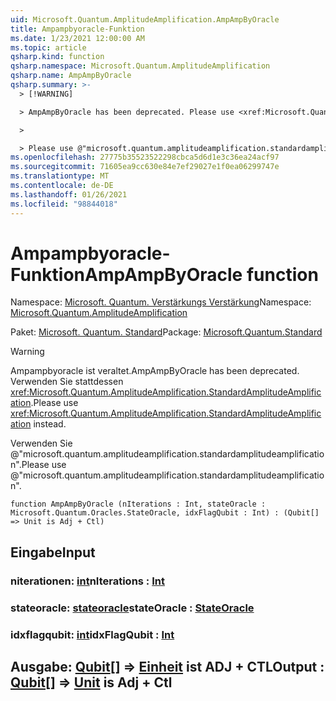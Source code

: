 ```yaml
---
uid: Microsoft.Quantum.AmplitudeAmplification.AmpAmpByOracle
title: Ampampbyoracle-Funktion
ms.date: 1/23/2021 12:00:00 AM
ms.topic: article
qsharp.kind: function
qsharp.namespace: Microsoft.Quantum.AmplitudeAmplification
qsharp.name: AmpAmpByOracle
qsharp.summary: >-
  > [!WARNING]

  > AmpAmpByOracle has been deprecated. Please use <xref:Microsoft.Quantum.AmplitudeAmplification.StandardAmplitudeAmplification> instead.

  >

  > Please use @"microsoft.quantum.amplitudeamplification.standardamplitudeamplification".
ms.openlocfilehash: 27775b35523522298cbca5d6d1e3c36ea24acf97
ms.sourcegitcommit: 71605ea9cc630e84e7ef29027e1f0ea06299747e
ms.translationtype: MT
ms.contentlocale: de-DE
ms.lasthandoff: 01/26/2021
ms.locfileid: "98844018"
---
```

# <a name="ampampbyoracle-function"></a><span data-ttu-id="f31db-102">Ampampbyoracle-Funktion</span><span class="sxs-lookup"><span data-stu-id="f31db-102">AmpAmpByOracle function</span></span>

<span data-ttu-id="f31db-103">Namespace: [Microsoft. Quantum. Verstärkungs Verstärkung](xref:Microsoft.Quantum.AmplitudeAmplification)</span><span class="sxs-lookup"><span data-stu-id="f31db-103">Namespace: [Microsoft.Quantum.AmplitudeAmplification](xref:Microsoft.Quantum.AmplitudeAmplification)</span></span>

<span data-ttu-id="f31db-104">Paket: [Microsoft. Quantum. Standard](https://nuget.org/packages/Microsoft.Quantum.Standard)</span><span class="sxs-lookup"><span data-stu-id="f31db-104">Package: [Microsoft.Quantum.Standard](https://nuget.org/packages/Microsoft.Quantum.Standard)</span></span>


> [!WARNING]
> <span data-ttu-id="f31db-105">Ampampbyoracle ist veraltet.</span><span class="sxs-lookup"><span data-stu-id="f31db-105">AmpAmpByOracle has been deprecated.</span></span> <span data-ttu-id="f31db-106">Verwenden Sie stattdessen <xref:Microsoft.Quantum.AmplitudeAmplification.StandardAmplitudeAmplification>.</span><span class="sxs-lookup"><span data-stu-id="f31db-106">Please use <xref:Microsoft.Quantum.AmplitudeAmplification.StandardAmplitudeAmplification> instead.</span></span>
>
> <span data-ttu-id="f31db-107">Verwenden Sie @"microsoft.quantum.amplitudeamplification.standardamplitudeamplification".</span><span class="sxs-lookup"><span data-stu-id="f31db-107">Please use @"microsoft.quantum.amplitudeamplification.standardamplitudeamplification".</span></span>



```qsharp
function AmpAmpByOracle (nIterations : Int, stateOracle : Microsoft.Quantum.Oracles.StateOracle, idxFlagQubit : Int) : (Qubit[] => Unit is Adj + Ctl)
```


## <a name="input"></a><span data-ttu-id="f31db-108">Eingabe</span><span class="sxs-lookup"><span data-stu-id="f31db-108">Input</span></span>

### <a name="niterations--int"></a><span data-ttu-id="f31db-109">niterationen: [int](xref:microsoft.quantum.lang-ref.int)</span><span class="sxs-lookup"><span data-stu-id="f31db-109">nIterations : [Int](xref:microsoft.quantum.lang-ref.int)</span></span>




### <a name="stateoracle--stateoracle"></a><span data-ttu-id="f31db-110">stateoracle: [stateoracle](xref:Microsoft.Quantum.Oracles.StateOracle)</span><span class="sxs-lookup"><span data-stu-id="f31db-110">stateOracle : [StateOracle](xref:Microsoft.Quantum.Oracles.StateOracle)</span></span>




### <a name="idxflagqubit--int"></a><span data-ttu-id="f31db-111">idxflagqubit: [int](xref:microsoft.quantum.lang-ref.int)</span><span class="sxs-lookup"><span data-stu-id="f31db-111">idxFlagQubit : [Int](xref:microsoft.quantum.lang-ref.int)</span></span>





## <a name="output--qubit--unit--is-adj--ctl"></a><span data-ttu-id="f31db-112">Ausgabe: [Qubit](xref:microsoft.quantum.lang-ref.qubit)[] => [Einheit](xref:microsoft.quantum.lang-ref.unit)  ist ADJ + CTL</span><span class="sxs-lookup"><span data-stu-id="f31db-112">Output : [Qubit](xref:microsoft.quantum.lang-ref.qubit)[] => [Unit](xref:microsoft.quantum.lang-ref.unit)  is Adj + Ctl</span></span>

